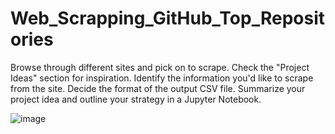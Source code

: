 # Web_Scrapping_GitHub_Top_Repositories
Browse through different sites and pick on to scrape. Check the "Project Ideas" section for inspiration. Identify the information you'd like to scrape from the site. Decide the format of the output CSV file. Summarize your project idea and outline your strategy in a Jupyter Notebook.

![image](https://user-images.githubusercontent.com/110320717/227607326-c0ca3745-bed5-41f4-bafe-52a3643a6d73.png)
